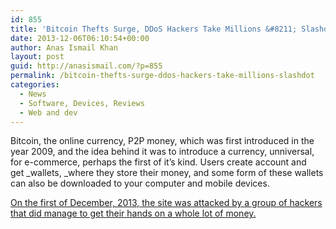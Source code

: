 ```yaml
---
id: 855
title: 'Bitcoin Thefts Surge, DDoS Hackers Take Millions &#8211; Slashdot'
date: 2013-12-06T06:10:54+00:00
author: Anas Ismail Khan
layout: post
guid: http://anasismail.com/?p=855
permalink: /bitcoin-thefts-surge-ddos-hackers-take-millions-slashdot
categories:
  - News
  - Software, Devices, Reviews
  - Web and dev
---
```

Bitcoin, the online currency, P2P money, which was first introduced in the year 2009, and the idea behind it was to introduce a currency, unniversal, for e-commerce, perhaps the first of it&#8217;s kind. Users create account and get _wallets, _where they store their money, and some form of these wallets can also be downloaded to your computer and mobile devices.

[On the first of December, 2013, the site was attacked by a group of hackers that did manage to get their hands on a whole lot of money.](http://yro.slashdot.org/story/13/12/01/1948257/bitcoin-thefts-surge-ddos-hackers-take-millions?utm_source=rss1.0mainlinkanon&utm_medium=feed)